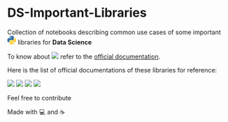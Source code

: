 # DS-Important-Libraries
Collection of notebooks describing common use cases of some important <a href="https://www.python.org/"><img src="python.png" width="20px"></a> libraries for **Data Science**

To know about <img src="https://upload.wikimedia.org/wikipedia/commons/3/38/Jupyter_logo.svg" width="20px"> refer to the [official documentation](https://docs.jupyter.org/en/latest/).

Here is the list of official documentations of these libraries for reference:

<a href="https://numpy.org/doc/stable/"><img src="https://upload.wikimedia.org/wikipedia/commons/3/31/NumPy_logo_2020.svg" width="90px"></a>
<a href="https://pandas.pydata.org/docs/"><img src="https://upload.wikimedia.org/wikipedia/commons/e/ed/Pandas_logo.svg" width="90px"></a>
<a href="https://matplotlib.org/stable/api/index"><img src="https://matplotlib.org/3.5.0/_static/logo2.svg" width="90px"></a>
<a href="https://seaborn.pydata.org/api.html"><img src="https://seaborn.pydata.org/_static/logo-wide-lightbg.svg" width="90px"></a>



Feel free to contribute


Made with :computer: and :coffee:
